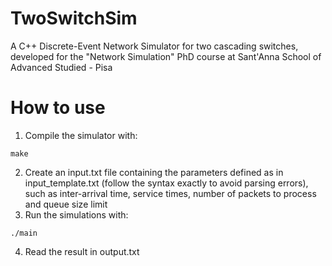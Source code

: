 # TwoSwitchSim
A C++ Discrete-Event Network Simulator for two cascading switches, developed for the "Network Simulation" PhD course at Sant'Anna School of Advanced Studied - Pisa

# How to use
1) Compile the simulator with:
```
make
```
2) Create an input.txt file containing the parameters defined as in input_template.txt (follow the syntax exactly to avoid parsing errors), such as inter-arrival time, service times, number of packets to process and queue size limit
3) Run the simulations with:
```
./main
```
4) Read the result in output.txt

